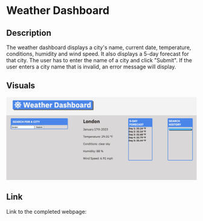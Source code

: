 # Weather Dashboard

## Description

The weather dashboard displays a city's name, current date, temperature, conditions, humidity and wind speed. It also displays a 5-day forecast for that city. The user has to enter the name of a city and click "Submit". If the user enters a city name that is invalid, an error message will display.

## Visuals

<img class="screenshot" src="assets/images/Screenshot.png">

## Link

Link to the completed webpage:
